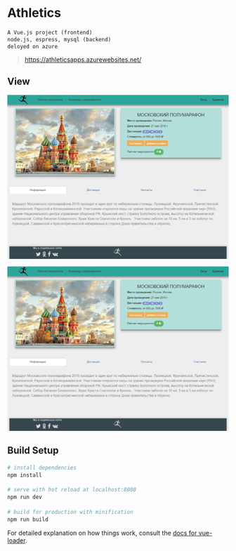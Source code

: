 # Athletics
```
A Vue.js project (frontend)
node.js, espress, mysql (backend)
deloyed on azure
```
>https://athleticsapps.azurewebsites.net/

## View
![Screenshot](athleticsEvent.png)

![Screenshot](athleticsEvent.png)

## Build Setup

``` bash
# install dependencies
npm install

# serve with hot reload at localhost:8080
npm run dev

# build for production with minification
npm run build
```

For detailed explanation on how things work, consult the [docs for vue-loader](http://vuejs.github.io/vue-loader).

